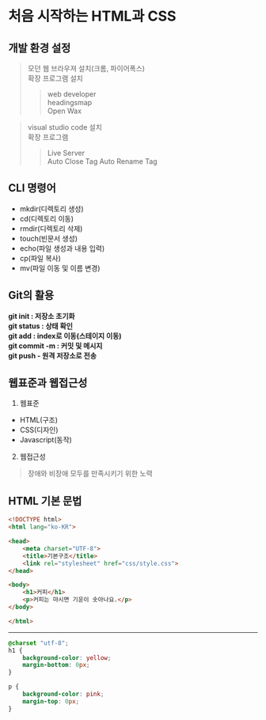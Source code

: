 # 처음 시작하는 HTML과 CSS
## 개발 환경 설정
> 모던 웹 브라우져 설치(크롬, 파이어폭스)  
> 확장 프로그램 설치
>> web developer  
>> headingsmap  
>> Open Wax

> visual studio code 설치  
> 확장 프로그램  
>> Live Server  
>> Auto Close Tag
>> Auto Rename Tag  
## CLI 명령어
* mkdir(디렉토리 생성)
* cd(디렉토리 이동)
* rmdir(디렉토리 삭제)
* touch(빈문서 생성)
* echo(파일 생성과 내용 입력)
* cp(파일 복사)
* mv(파일 이동 및 이름 변경)

## Git의 활용
**git init : 저장소 초기화**  
**git status : 상태 확인**  
**git add : index로 이동(스테이지 이동)**  
**git commit -m : 커밋 및 메시지**  
**git push - 원격 저장소로 전송**  

## 웹표준과 웹접근성
1. 웹표준  
  * HTML(구조)
  * CSS(디자인)
  * Javascript(동작)
2. 웹접근성
> 장애와 비장애 모두를 만족시키기 위한 노력

## HTML 기본 문법
``` HTML
<!DOCTYPE html>
<html lang="ko-KR">

<head>
    <meta charset="UTF-8">
    <title>기본구조</title>
    <link rel="stylesheet" href="css/style.css">
</head>

<body>
    <h1>커피</h1>
    <p>커피는 마시면 기운이 솟아나요.</p>
</body>

</html>
```
---
``` CSS
@charset "utf-8";
h1 {
    background-color: yellow;
    margin-bottom: 0px;
}

p {
    background-color: pink;
    margin-top: 0px;
}
```